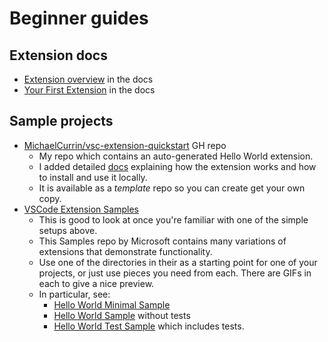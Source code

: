 
# Beginner guides

## Extension docs

- [Extension overview](https://code.visualstudio.com/api) in the docs
- [Your First Extension](https://code.visualstudio.com/api/get-started/your-first-extension) in the docs

## Sample projects

- [MichaelCurrin/vsc-extension-quickstart](https://github.com/MichaelCurrin/vsc-extension-quickstart) GH repo
    - My repo which contains an auto-generated Hello World extension.
    - I added detailed [docs](https://github.com/MichaelCurrin/vsc-extension-quickstart/tree/master/docs#vs-code-extension-quickstart-docs) explaining how the extension works and how to install and use it locally.
    - It is available as a _template_ repo so you can create get your own copy.
- [VSCode Extension Samples](https://github.com/microsoft/vscode-extension-samples#vs-code-extension-samples)
    - This is good to look at once you're familiar with one of the simple setups above.
    - This Samples repo by Microsoft contains many variations of extensions that demonstrate functionality.
    - Use one of the directories in their as a starting point for one of your projects, or just use pieces you need from each. There are GIFs in each to give a nice preview.
    - In particular, see:
        - [Hello World Minimal Sample](https://github.com/microsoft/vscode-extension-samples/tree/master/helloworld-minimal-sample)
        - [Hello World Sample](https://github.com/microsoft/vscode-extension-samples/tree/master/helloworld-sample) without tests
        - [Hello World Test Sample](https://github.com/microsoft/vscode-extension-samples/tree/master/helloworld-test-sample) which includes tests.
